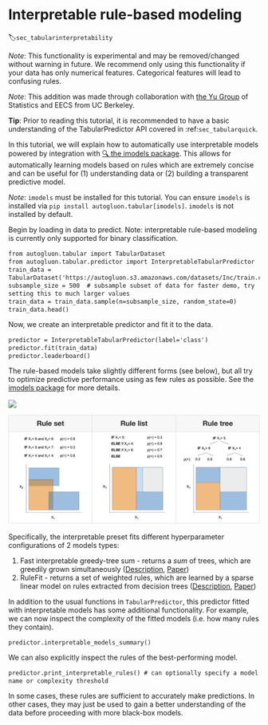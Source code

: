 # Interpretable rule-based modeling
:label:`sec_tabularinterpretability`

*Note*: This functionality is experimental and may be removed/changed without warning in future. We recommend only using this functionality if your data has only numerical features. Categorical features will lead to confusing rules.

*Note*: This addition was made through collaboration with [the Yu Group](https://www.stat.berkeley.edu/~yugroup/) of Statistics and EECS from UC Berkeley.

**Tip**: Prior to reading this tutorial, it is recommended to have a basic understanding of the TabularPredictor API covered in :ref:`sec_tabularquick`.

In this tutorial, we will explain how to automatically use interpretable models powered by integration with [🔍 the imodels package](https://github.com/csinva/imodels). This allows for automatically learning models based on rules which are extremely concise and can be useful for (1) understanding data or (2) building a transparent predictive model.

*Note*: `imodels` must be installed for this tutorial. You can ensure `imodels` is installed via `pip install autogluon.tabular[imodels]`. `imodels` is not installed by default.

Begin by loading in data to predict. Note: interpretable rule-based modeling is currently only supported for binary classification.

```{.python .input}
from autogluon.tabular import TabularDataset
from autogluon.tabular.predictor import InterpretableTabularPredictor
train_data = TabularDataset('https://autogluon.s3.amazonaws.com/datasets/Inc/train.csv')
subsample_size = 500  # subsample subset of data for faster demo, try setting this to much larger values
train_data = train_data.sample(n=subsample_size, random_state=0)
train_data.head()
```

Now, we create an interpretable predictor and fit it to the data.

```{.python .input}
predictor = InterpretableTabularPredictor(label='class')
predictor.fit(train_data)
predictor.leaderboard()
```

The rule-based models take slightly different forms (see below), but all try to optimize predictive performance using as few rules as possible. See the [imodels package](https://github.com/csinva/imodels) for more details.

 <img align="center" width=60% src="https://csinva.io/imodels/img/imodels_logo.svg?sanitize=True"/>

![](https://raw.githubusercontent.com/csinva/imodels/master/docs/img/model_table_rules.png)

Specifically, the interpretable preset fits different hyperparameter configurations of 2 models types:
1. Fast interpretable greedy-tree sum - returns a *sum* of trees, which are greedily grown simultaneously ([Description](https://csinva.io/imodels/figs.html), [Paper](https://arxiv.org/abs/2202.00858))
2. RuleFit - returns a set of weighted rules, which are learned by a sparse linear model on rules extracted from decision trees ([Description](https://christophm.github.io/interpretable-ml-book/rulefit.html), [Paper](https://arxiv.org/abs/0811.1679))


In addition to the usual functions in `TabularPredictor`, this predictor fitted with interpretable models has some additional functionality. For example, we can now inspect the complexity of the fitted models (i.e. how many rules they contain).

```{.python .input}
predictor.interpretable_models_summary()
```

We can also explicitly inspect the rules of the best-performing model.

```{.python .input}
predictor.print_interpretable_rules() # can optionally specify a model name or complexity threshold
```

In some cases, these rules are sufficient to accurately make predictions. In other cases, they may just be used to gain a better understanding of the data before proceeding with more black-box models.
